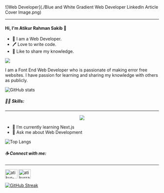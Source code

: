![Web Developer](./Blue and White Gradient Web Developer LinkedIn Article Cover Image.png)
***
#### Hi, I'm Atikur Rahman Sakib 👋
- 👑 I am a Web Developer.
- 🖊 Love to write code.
- 🎤 Like to share my knowledge.

![](https://komarev.com/ghpvc/?username=atikur28)

I am a Font End Web Developer who is passionate  of making error free websites. I have passion for learning and sharing my knowledge with others as publicly.

![GitHub stats](https://github-readme-stats.vercel.app/api?username=atikur28&theme=holi&show_icons=true)

##### 👨‍💻 Skills: 
***
<p align="center">
  <a href="https://skillicons.dev">
    <img src="https://skillicons.dev/icons?i=c,css,html,js,express,mongodb,nodejs,tailwind,react" />
  </a>
</p>

- 🌱 I’m currently learning Next.js 
- 💬 Ask me about Web Development

![Top Langs](https://github-readme-stats.vercel.app/api/top-langs/?username=atikur28&layout=compact)

##### ☕ Connect with me:
***
<p align="left">
<a href="https://linkedin.com/in/atikur-rahman-sakib-9722612a4" target="blank"><img align="center" src="https://raw.githubusercontent.com/rahuldkjain/github-profile-readme-generator/master/src/images/icons/Social/linked-in-alt.svg" alt="atikur-rahman-sakib-9722612a4" height="30" width="40" /></a>
<a href="https://fb.com/atikurrahmansakib.2828" target="blank"><img align="center" src="https://raw.githubusercontent.com/rahuldkjain/github-profile-readme-generator/master/src/images/icons/Social/facebook.svg" alt="atikurrahmansakib.2828" height="30" width="40" /></a>
</p> 

[![GitHub Streak](https://github-readme-streak-stats.herokuapp.com?user=atikur28&theme=duskfox)](https://git.io/streak-stats)

